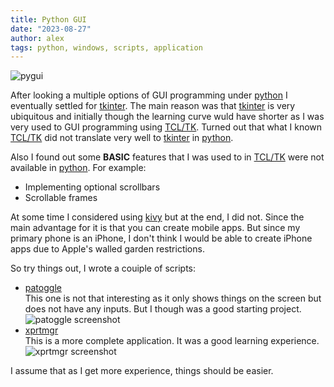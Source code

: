 ```yaml
---
title: Python GUI
date: "2023-08-27"
author: alex
tags: python, windows, scripts, application
---
```

![pygui]({static}/images/2024/pygui.jpg)


After looking a multiple options of GUI programming under [python][python] I
eventually settled for [tkinter][tkinter].  The main reason was that
[tkinter][tkinter] is very ubiquitous and initially though the learning
curve wuld have shorter as I was very used to GUI programming using
[TCL/TK][tcl].  Turned out that what I known [TCL/TK][tcl] did not translate
very well to [tkinter][tkinter] in [python][python].

Also I found out some **BASIC** features that I was used to in [TCL/TK][tcl] were
not available in [python][python].  For example:

- Implementing optional scrollbars
- Scrollable frames

At some time I considered using [kivy][kivy] but at the end, I did not.  Since the
main advantage for it is that you can create mobile apps.  But since my primary
phone is an iPhone, I don't think I would be able to create iPhone apps
due to Apple's walled garden restrictions.

So try things out, I wrote a couiple of scripts:

- [patoggle][patoggle] \
  This one is not that interesting as it only shows things on the screen but does not
  have any inputs.  But I though was a good starting project. \
  ![patoggle screenshot]({static}/images/2024/patoggle.png)
- [xprtmgr][xprtmgr] \
  This is a more complete application.  It was a good learning experience. \
  ![xprtmgr screenshot]({static}/images/2024/xprtmgr.png)

I assume that as I get more experience, things should be easier.

  [python]: https://www.python.org/
  [tkinter]: https://en.wikipedia.org/wiki/Tkinter
  [tcl]: https://www.tcl.tk/
  [kivy]: https://kivy.org/
  [patoggle]: https://github.com/alejandroliu/0ink.net/tree/main/snippets/2020/pa-hints
  [xprtmgr]: https://github.com/alejandroliu/0ink.net/tree/main/snippets/2023/xprtmgr


